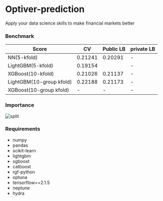 # Optiver-prediction
Apply your data science skills to make financial markets better


### Benchmark
|Score|CV|Public LB|private LB|
|-----|--|------|-------|
|NN(5-kfold)|0.21241|0.20291|-|
|LightGBM(5-kfold)|0.19154||-|
|XGBoost(10-kfold)|0.21026|0.21137|-|
|LightGBM(10-group kfold)|0.22188|0.21173|-|
|XGBoost(10-group kfold)|-|-|-|

### Importance
![split](https://user-images.githubusercontent.com/46340424/131856956-b1164a64-7e97-41cc-a0be-e0f4c214f5f9.png)

### Requirements
+ numpy
+ pandas
+ scikit-learn
+ lightgbm
+ xgboost
+ catboost
+ rgf-python
+ optuna
+ tensorflow==2.1.5
+ neptune
+ hydra
